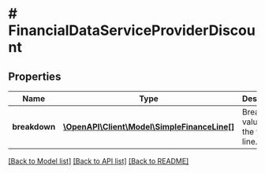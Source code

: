 # # FinancialDataServiceProviderDiscount

## Properties

Name | Type | Description | Notes
------------ | ------------- | ------------- | -------------
**breakdown** | [**\OpenAPI\Client\Model\SimpleFinanceLine[]**](SimpleFinanceLine.md) | Breakdown values for the finance line. |

[[Back to Model list]](../../README.md#models) [[Back to API list]](../../README.md#endpoints) [[Back to README]](../../README.md)
